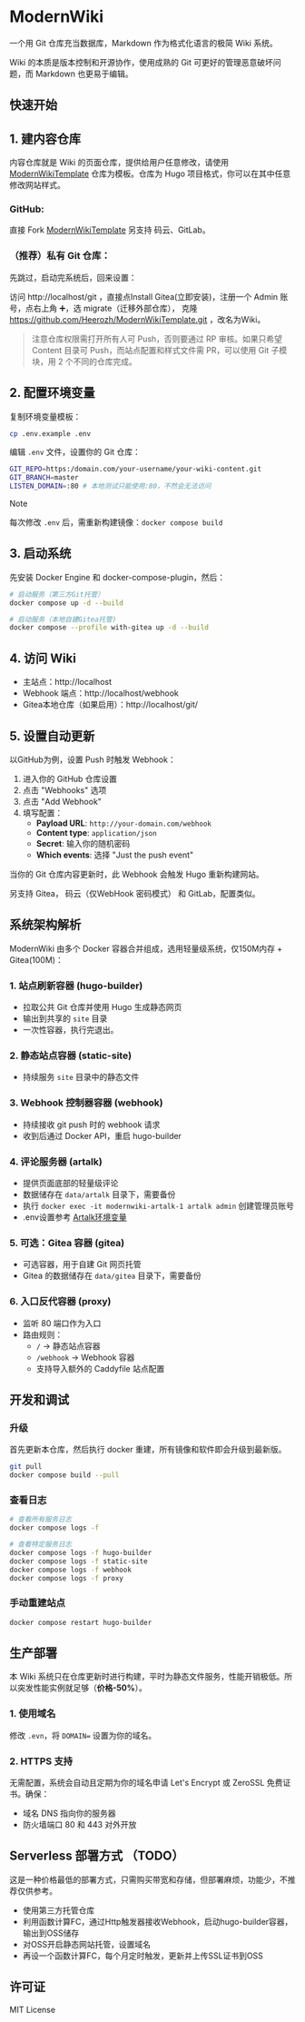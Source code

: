 # ModernWiki

一个用 Git 仓库充当数据库，Markdown 作为格式化语言的极简 Wiki 系统。

Wiki 的本质是版本控制和开源协作，使用成熟的 Git 可更好的管理恶意破坏问题，而 Markdown 也更易于编辑。

## 快速开始

## 1. 建内容仓库

内容仓库就是 Wiki 的页面仓库，提供给用户任意修改，请使用 [ModernWikiTemplate](https://github.com/Heerozh/ModernWikiTemplate.git) 仓库为模板。仓库为 Hugo 项目格式，你可以在其中任意修改网站样式。

### **GitHub:**

直接 Fork [ModernWikiTemplate](https://github.com/Heerozh/ModernWikiTemplate.git)
另支持 码云、GitLab。

### **（推荐）私有 Git 仓库：**

先跳过，启动完系统后，回来设置：

访问 http://localhost/git ，直接点Install Gitea(立即安装)，注册一个 Admin 账号，点右上角 ➕，选 migrate（迁移外部仓库），
克隆 https://github.com/Heerozh/ModernWikiTemplate.git
，改名为Wiki。

> 注意仓库权限需打开所有人可 Push，否则要通过 RP 审核。如果只希望 Content 目录可 Push，而站点配置和样式文件需 PR，可以使用 Git 子模块，用 2 个不同的仓库完成。

## 2. 配置环境变量

复制环境变量模板：

```bash
cp .env.example .env
```

编辑 `.env` 文件，设置你的 Git 仓库：

```bash
GIT_REPO=https:/domain.com/your-username/your-wiki-content.git
GIT_BRANCH=master
LISTEN_DOMAIN=:80 # 本地测试只能使用:80，不然会无法访问
```

> [!NOTE] 
> 每次修改 `.env` 后，需重新构建镜像：`docker compose build`

## 3. 启动系统

先安装 Docker Engine 和 docker-compose-plugin，然后：


```bash
# 启动服务（第三方Git托管）
docker compose up -d --build

# 启动服务（本地自建Gitea托管)
docker compose --profile with-gitea up -d --build
```

## 4. 访问 Wiki

- 主站点：http://localhost
- Webhook 端点：http://localhost/webhook
- Gitea本地仓库（如果启用）：http://localhost/git/

## 5. 设置自动更新

以GitHub为例，设置 Push 时触发 Webhook：

1. 进入你的 GitHub 仓库设置
2. 点击 "Webhooks" 选项
3. 点击 "Add Webhook"
4. 填写配置：
   - **Payload URL**: `http://your-domain.com/webhook`
   - **Content type**: `application/json`
   - **Secret**: 输入你的随机密码
   - **Which events**: 选择 "Just the push event" 

当你的 Git 仓库内容更新时，此 Webhook 会触发 Hugo 重新构建网站。

另支持 Gitea， 码云（仅WebHook 密码模式） 和 GitLab，配置类似。

## 系统架构解析

ModernWiki 由多个 Docker 容器合并组成，选用轻量级系统，仅150M内存 + Gitea(100M)：

### 1. 站点刷新容器 (hugo-builder)

- 拉取公共 Git 仓库并使用 Hugo 生成静态网页
- 输出到共享的 `site` 目录
- 一次性容器，执行完退出。

### 2. 静态站点容器 (static-site)

- 持续服务 `site` 目录中的静态文件

### 3. Webhook 控制器容器 (webhook)

- 持续接收 git push 时的 webhook 请求
- 收到后通过 Docker API，重启 hugo-builder

### 4. 评论服务器 (artalk)

- 提供页面底部的轻量级评论
- 数据储存在 `data/artalk` 目录下，需要备份
- 执行 `docker exec -it modernwiki-artalk-1 artalk admin` 创建管理员账号
- .env设置参考 [Artalk环境变量](https://artalk.js.org/zh/guide/env.html)

### 5. 可选：Gitea 容器 (gitea)

- 可选容器，用于自建 Git 网页托管
- Gitea 的数据储存在 `data/gitea` 目录下，需要备份

### 6. 入口反代容器 (proxy)

- 监听 80 端口作为入口
- 路由规则：
  - `/` → 静态站点容器
  - `/webhook` → Webhook 容器
  - 支持导入额外的 Caddyfile 站点配置

## 开发和调试

### 升级

首先更新本仓库，然后执行 docker 重建，所有镜像和软件即会升级到最新版。

```bash
git pull
docker compose build --pull
```

### 查看日志

```bash
# 查看所有服务日志
docker compose logs -f

# 查看特定服务日志
docker compose logs -f hugo-builder
docker compose logs -f static-site
docker compose logs -f webhook
docker compose logs -f proxy
```

### 手动重建站点

```bash
docker compose restart hugo-builder
```

## 生产部署

本 Wiki 系统只在仓库更新时进行构建，平时为静态文件服务，性能开销极低。所以突发性能实例就足够（**价格-50%**）。

### 1. 使用域名

修改 `.evn`，将 `DOMAIN=` 设置为你的域名。


### 2. HTTPS 支持

无需配置，系统会自动且定期为你的域名申请 Let's Encrypt 或 ZeroSSL 免费证书。确保：

- 域名 DNS 指向你的服务器
- 防火墙端口 80 和 443 对外开放

## Serverless 部署方式 （TODO）

这是一种价格最低的部署方式，只需购买带宽和存储，但部署麻烦，功能少，不推荐仅供参考。

- 使用第三方托管仓库
- 利用函数计算FC，通过Http触发器接收Webhook，启动hugo-builder容器，输出到OSS储存
- 对OSS开启静态网站托管，设置域名
- 再设一个函数计算FC，每个月定时触发，更新并上传SSL证书到OSS


## 许可证

MIT License
